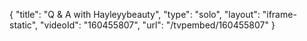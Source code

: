 {
    "title": "Q & A with Hayleyybeauty",
    "type": "solo",
    "layout": "iframe-static",
    "videoId": "160455807",
    "url": "\/tvpembed\/160455807"
}